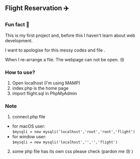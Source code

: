 ## Flight Reservation :airplane:

### Fun fact :tada:

This is my first project and, before this I haven't learn about web development.

I want to apologise for this messy codes and file .

When I re-arrange a file. The webpage can not be open. :cry:

### How to use?
1. Open localhost (I'm using MAMP)
2. index.php is the home page
3. import flight.sql in PhpMyAdmin

### Note
1. connect.php file
- for macOS user: <br>
``` $mysqli = new mysqli('localhost','root','root','flight') ```
- for window user:<br>
``` $mysqli = new mysqli('localhost','','','flight') ```

2. some php file has its own css please check (pardon me :cry: )
